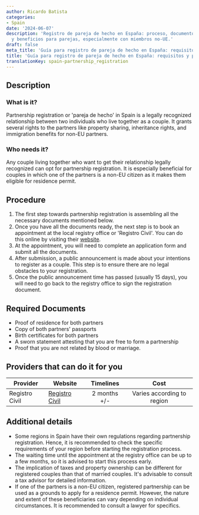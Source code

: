 ```yaml
---
author: Ricardo Batista
categories:
- Spain
date: '2024-06-07'
description: 'Registro de pareja de hecho en España: proceso, documentos necesarios
  y beneficios para parejas, especialmente con miembros no-UE.'
draft: false
meta_title: 'Guía para registro de pareja de hecho en España: requisitos y proceso'
title: 'Guía para registro de pareja de hecho en España: requisitos y proceso'
translationKey: spain-partnership_registration
---
```



## Description

### What is it?
Partnership registration or 'pareja de hecho' in Spain is a legally recognized relationship between two individuals who live together as a couple. It grants several rights to the partners like property sharing, inheritance rights, and immigration benefits for non-EU partners.

### Who needs it?
Any couple living together who want to get their relationship legally recognized can opt for partnership registration. It is especially beneficial for couples in which one of the partners is a non-EU citizen as it makes them eligible for residence permit.

## Procedure

1. The first step towards partnership registration is assembling all the necessary documents mentioned below.
2. Once you have all the documents ready, the next step is to book an appointment at the local registry office or 'Registro Civil'. You can do this online by visiting their [website](https://www.mjusticia.gob.es/).
3. At the appointment, you will need to complete an application form and submit all the documents.
4. After submission, a public announcement is made about your intentions to register as a couple. This step is to ensure there are no legal obstacles to your registration.
5. Once the public announcement time has passed (usually 15 days), you will need to go back to the registry office to sign the registration document.

## Required Documents

- Proof of residence for both partners
- Copy of both partners' passports
- Birth certificates for both partners
- A sworn statement attesting that you are free to form a partnership
- Proof that you are not related by blood or marriage.

## Providers that can do it for you

| Provider        |     Website     |     Timelines    |       Cost      |
| --------------- | --------------- |  :-------------: | :-------------: |
| Registro Civil  |  [Registro Civil](https://www.mjusticia.gob.es/)       |      2 months +/-      |        Varies according to region       |

## Additional details

- Some regions in Spain have their own regulations regarding partnership registration. Hence, it is recommended to check the specific requirements of your region before starting the registration process.
- The waiting time until the appointment at the registry office can be up to a few months, so it is advised to start this process early.
- The implication of taxes and property ownership can be different for registered couples than that of married couples. It's advisable to consult a tax advisor for detailed information.
- If one of the partners is a non-EU citizen, registered partnership can be used as a grounds to apply for a residence permit. However, the nature and extent of these beneficiaries can vary depending on individual circumstances. It is recommended to consult a lawyer for specifics.